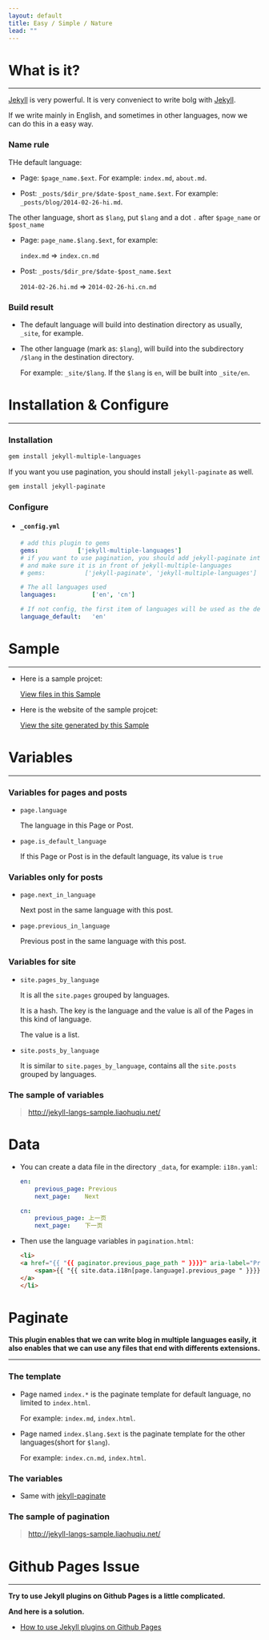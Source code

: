```yaml
---
layout: default
title: Easy / Simple / Nature
lead: ""
---
```


# What is it?
---

[Jekyll](https://jekyllrb.com/) is very powerful. It is very conveniect to write bolg with [Jekyll](https://jekyllrb.com/).

If we write mainly in English, and sometimes in other languages, now we can do this in a easy way.

### Name rule

THe default language: 

* Page: `$page_name.$ext`. For example:  `index.md`, `about.md`.

* Post: `_posts/$dir_pre/$date-$post_name.$ext`. For example: `_posts/blog/2014-02-26-hi.md`.

The other language, short as `$lang`, put `$lang` and a dot `.` after `$page_name` or `$post_name`

* Page:  `page_name.$lang.$ext`, for example: 

    `index.md` => `index.cn.md`

* Post: `_posts/$dir_pre/$date-$post_name.$ext`

    `2014-02-26.hi.md` => `2014-02-26-hi.cn.md`

### Build result

* The default language will build into destination directory as usually, `_site`, for example.

* The other language (mark as: `$lang`), will build into the subdirectory `/$lang` in the destination directory. 

    For example: `_site/$lang`. If the `$lang` is `en`, will be built into `_site/en`.


# Installation & Configure

---

### Installation

```bash
gem install jekyll-multiple-languages
```

If you want you use pagination, you should install `jekyll-paginate` as well.

```bash
gem install jekyll-paginate
```

### Configure

* ####  `_config.yml`

    ```yaml
    # add this plugin to gems
    gems:           ['jekyll-multiple-languages']
    # if you want to use pagination, you should add jekyll-paginate into gems
    # and make sure it is in front of jekyll-multiple-languages
    # gems:           ['jekyll-paginate', 'jekyll-multiple-languages']

    # The all languages used
    languages:          ['en', 'cn']
    
    # If not config, the first item of languages will be used as the default.
    language_default:   'en'
    ```

# Sample

---

* Here is a sample projcet:

    [View files in this Sample](https://github.com/liaohuqiu/jekyll-multiple-languages-sample/tree/master)

* Here is the website of the sample projcet:

    [View the site generated by this Sample](http://jekyll-langs-sample.liaohuqiu.net)

# Variables
---

### Variables for pages and posts

* `page.language`

    The language in this Page or Post.

* `page.is_default_language`

    If this Page or Post is in the default language, its value is `true`

### Variables only for posts

*   `page.next_in_language`

    Next post in the same language with this post.

*   `page.previous_in_language`

    Previous post in the same language with this post.

### Variables for site

*   `site.pages_by_language`

    It is all the `site.pages` grouped by languages. 
    
    It is a hash. The key is the language and the value is all of the Pages in this kind of language.

    The value is a list.

*   `site.posts_by_language`

    It is similar to `site.pages_by_language`, contains all the `site.posts` grouped by languages.

### The sample of variables

>  http://jekyll-langs-sample.liaohuqiu.net/

# Data

* You can create a data file in the directory `_data`, for example: `i18n.yaml`:

    ```yaml
    en:
        previous_page: Previous
        next_page:    Next
    
    cn:
        previous_page: 上一页
        next_page:    下一页
    ```

* Then use the language variables in `pagination.html`:

    ```html
    <li>
    <a href="{{ "{{ paginator.previous_page_path " }}}}" aria-label="Previous">
        <span>{{ "{{ site.data.i18n[page.language].previous_page " }}}}</span>
    </a>
    </li>
    ```

# Paginate

**This plugin enables that we can write blog in multiple languages easily, it also enables that we can use any files that end with differents extensions.**

---

### The template

*   Page named `index.*` is the paginate template for default language, no limited to `index.html`.

    For example: `index.md`, `index.html`.

*   Page named `index.$lang.$ext`  is the paginate template for the other languages(short for `$lang`).

    For example: `index.cn.md`, `index.html`.

### The variables

*   Same with [jekyll-paginate](http://jekyllrb.com/docs/pagination/)

### The sample of pagination

>  http://jekyll-langs-sample.liaohuqiu.net/

# Github Pages Issue

---

**Try to use Jekyll plugins on Github Pages is a little complicated.**

**And here is a solution.**

* [How to use Jekyll plugins on Github Pages](http://www.liaohuqiu.net/posts/jekyll-plugins-on-github-pages/)
